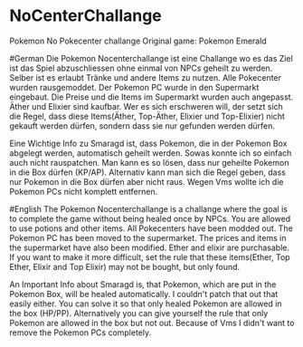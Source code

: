 # NoCenterChallange
Pokemon No Pokecenter challange 
Original game: Pokemon Emerald

#German
Die Pokemon Nocenterchallange ist eine Challange wo es das Ziel ist das Spiel abzuschliessen ohne einmal von NPCs geheilt zu werden.
Selber ist es erlaubt Tränke und andere Items zu nutzen.
Alle Pokecenter wurden rausgemoddet. Der Pokemon PC wurde in den Supermarkt eingebaut.
Die Preise und die Items im Supermarkt wurden auch angepasst. Äther und Elixier sind kaufbar. 
Wer es sich erschweren will, der setzt sich die Regel, dass diese Items(Äther, Top-Äther, Elixier und Top-Elixier) nicht gekauft werden dürfen, sondern dass sie nur gefunden werden dürfen.

Eine Wichtige Info zu Smaragd ist, dass Pokemon, die in der Pokemon Box abgelegt werden, automatisch geheilt werden. Sowas konnte ich so einfach auch nicht rauspatchen. Man kann es so lösen, dass nur geheilte Pokemon in die Box dürfen (KP/AP). Alternativ kann man sich die Regel geben, dass nur Pokemon in die Box dürfen aber nicht raus.
Wegen Vms wollte ich die Pokemon PCs nicht komplett entfernen.

#English
The Pokemon Nocenterchallange is a challange where the goal is to complete the game without being healed once by NPCs.
You are allowed to use potions and other items.
All Pokecenters have been modded out. The Pokemon PC has been moved to the supermarket.
The prices and items in the supermarket have also been modified. Ether and elixir are purchasable. 
If you want to make it more difficult, set the rule that these items(Ether, Top Ether, Elixir and Top Elixir) may not be bought, but only found.

An Important Info about Smaragd is, that Pokemon, which are put in the Pokemon Box, will be healed automatically. I couldn't patch that out that easily either. You can solve it so that only healed Pokemon are allowed in the box (HP/PP). Alternatively you can give yourself the rule that only Pokemon are allowed in the box but not out.
Because of Vms I didn't want to remove the Pokemon PCs completely.







